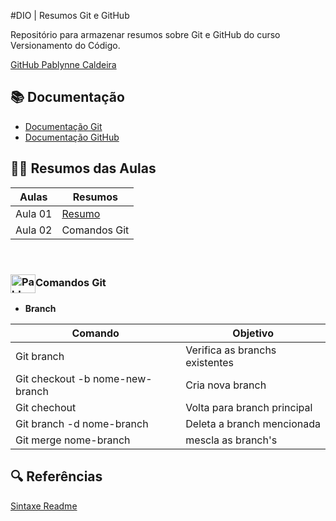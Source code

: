 #DIO | Resumos Git e GitHub

Repositório para armazenar resumos sobre Git e GitHub do curso Versionamento do Código.

[GitHub Pablynne Caldeira](https://github.com/pablynnecaldeira)

## 📚 Documentação
- [Documentação Git](https://git-scm.com/doc)
- [Documentação GitHub](https://docs.github.com/)

## 👩‍💻 Resumos das Aulas
| Aulas | Resumos |
|-------|---------|
|Aula 01| [Resumo]()
|Aula 02| Comandos Git |

<div style="display: inline_block"><br>
 <h3><img align="center" alt="Pablynne-Js" height="30" width="40" src="https://cdn.jsdelivr.net/gh/devicons/devicon@latest/icons/git/git-original.svg" />Comandos Git </h3>
</div>

- **Branch**

| Comando | Objetivo |
|---------|----------|
| Git branch | Verifica as branchs existentes
| Git checkout -b nome-new-branch | Cria nova branch |
| Git chechout | Volta para branch principal |
| Git branch -d nome-branch | Deleta a branch mencionada
| Git merge nome-branch | mescla as branch's |

## 🔍 Referências
[Sintaxe Readme](https://docs.github.com/pt/get-started/writing-on-github/getting-started-with-writing-and-formatting-on-github/basic-writing-and-formatting-syntax)
